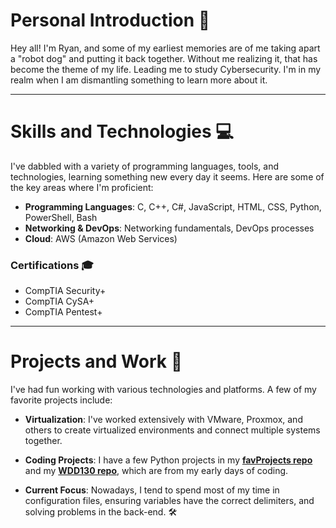 # Personal Introduction 👋

Hey all! I'm Ryan, and some of my earliest memories are of me taking apart a "robot dog" and putting it back together. Without me realizing it, that has become the theme of my life. Leading me to study Cybersecurity. I'm in my realm when I am dismantling something to learn more about it. 

---

# Skills and Technologies 💻

I've dabbled with a variety of programming languages, tools, and technologies, learning something new every day it seems. Here are some of the key areas where I'm proficient:

- **Programming Languages**: C, C++, C#, JavaScript, HTML, CSS, Python, PowerShell, Bash
- **Networking & DevOps**: Networking fundamentals, DevOps processes
- **Cloud**: AWS (Amazon Web Services)
  
### Certifications 🎓
- CompTIA Security+
- CompTIA CySA+
- CompTIA Pentest+

---

# Projects and Work 🚀

I've had fun working with various technologies and platforms. A few of my favorite projects include:

- **Virtualization**: I've worked extensively with VMware, Proxmox, and others to create virtualized environments and connect multiple systems together.
  
- **Coding Projects**: I have a few Python projects in my [**favProjects repo**](https://github.com/ryholtan/favProjects) and my [**WDD130 repo**](https://github.com/ryholtan/wdd130), which are from my early days of coding.

- **Current Focus**: Nowadays, I tend to spend most of my time in configuration files, ensuring variables have the correct delimiters, and solving problems in the back-end. 🛠️
